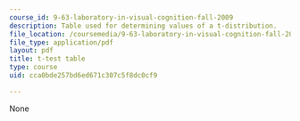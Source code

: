 ```yaml
---
course_id: 9-63-laboratory-in-visual-cognition-fall-2009
description: Table used for determining values of a t-distribution.
file_location: /coursemedia/9-63-laboratory-in-visual-cognition-fall-2009/cca0bde257bd6ed671c307c5f8dc0cf9_MIT9_63F09_rr02.pdf
file_type: application/pdf
layout: pdf
title: t-test table
type: course
uid: cca0bde257bd6ed671c307c5f8dc0cf9

---
```

None